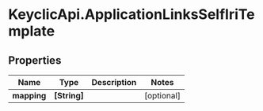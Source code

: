 # KeyclicApi.ApplicationLinksSelfIriTemplate

## Properties
Name | Type | Description | Notes
------------ | ------------- | ------------- | -------------
**mapping** | **[String]** |  | [optional] 


